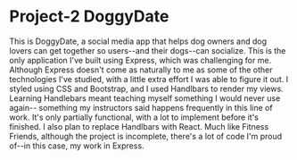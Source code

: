 # Project-2 DoggyDate

This is DoggyDate, a social media app that helps dog owners and dog lovers can get together so users--and their dogs--can socialize. This is the only application I've built using Express, which was challenging for me. Although Express doesn't come as naturally to me as some of the other technologies I've studied, with a little extra effort I was able to figure it out. I styled using CSS and Bootstrap, and I used Handlbars to render my views. Learning Handlebars meant teaching myself something I would never use again-- something my instructors said happens frequently in this line of work. It's only partially functional, with a lot to implement before it's finished. I also plan to replace Handlbars with React. Much like Fitness Friends, although the project is incomplete, there's a lot of code I'm proud of--in this case, my work in Express.
